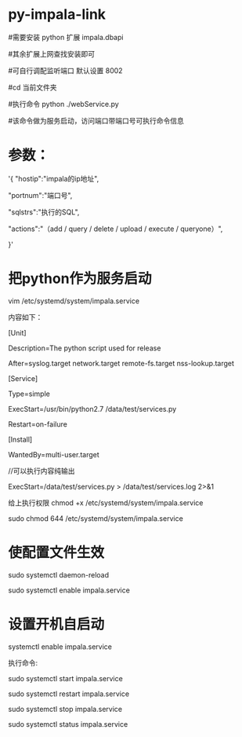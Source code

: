 # py-impala-link

#需要安装 python 扩展 impala.dbapi

#其余扩展上网查找安装即可

#可自行调配监听端口 默认设置 8002

#cd 当前文件夹

#执行命令 python ./webService.py

#该命令做为服务启动，访问端口带端口号可执行命令信息

# 参数：
'{
  "hostip":"impala的ip地址",
	
  "portnum":"端口号",
	
  "sqlstrs":"执行的SQL",
	
  "actions":"（add / query / delete / upload / execute / queryone）",
	
  }'

# 把python作为服务启动

vim  /etc/systemd/system/impala.service

内容如下：

[Unit]

Description=The python script used for release

After=syslog.target network.target remote-fs.target nss-lookup.target

[Service]

Type=simple

ExecStart=/usr/bin/python2.7 /data/test/services.py

Restart=on-failure

[Install]

WantedBy=multi-user.target



//可以执行内容纯输出

ExecStart=/data/test/services.py > /data/test/services.log 2>&1

给上执行权限 chmod +x /etc/systemd/system/impala.service

 sudo chmod 644 /etc/systemd/system/impala.service
 

# 使配置文件生效

sudo systemctl daemon-reload

sudo systemctl enable impala.service


# 设置开机自启动

systemctl enable impala.service


执行命令:

sudo systemctl start impala.service

sudo systemctl restart impala.service

sudo systemctl stop impala.service

sudo systemctl status impala.service

